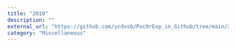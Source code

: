 ```yaml
---
title: "2010"
description: ""
external_url: "https://github.com/ycdxsb/PocOrExp_in_Github/tree/main/2010/README.md"
category: "Miscellaneous"
---
```

